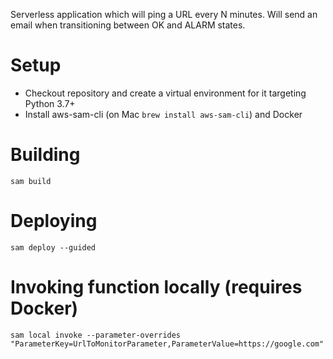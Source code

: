 Serverless application which will ping a URL every N minutes. Will send an email when transitioning between OK and ALARM states.

# Setup

* Checkout repository and create a virtual environment for it targeting Python 3.7+
* Install aws-sam-cli (on Mac `brew install aws-sam-cli`) and Docker

# Building

```
sam build
```

# Deploying

```
sam deploy --guided
```

# Invoking function locally (requires Docker)

```
sam local invoke --parameter-overrides "ParameterKey=UrlToMonitorParameter,ParameterValue=https://google.com"
```
